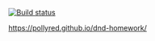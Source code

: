 [![Build status](https://ci.appveyor.com/api/projects/status/ftyjbp1iw6x319do?svg=true)](https://ci.appveyor.com/project/PollyRed/dnd-homework)

https://pollyred.github.io/dnd-homework/